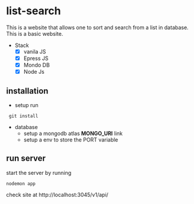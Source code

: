 # list-search
This is a website that allows one to sort and search from a list in database.
This is a basic website.
* Stack
  - [x] vanila JS
  - [x] Epress JS
  - [x] Mondo DB
  - [x] Node Js
## installation
* setup
run  

<code> git install </code>

* database
  * setup a mongodb atlas <b>MONGO_URI</b> link
  * setup a env to store the PORT variable
## run server
start the server by running

<code>nodemon app</code>

check site at http://localhost:3045/v1/api/
